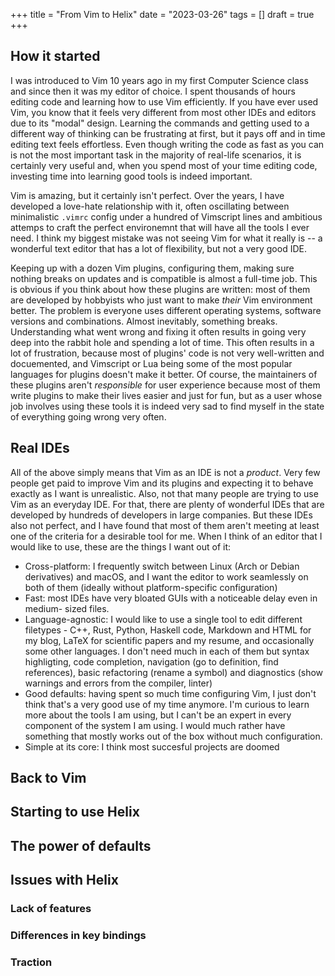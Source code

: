 +++
title = "From Vim to Helix"
date = "2023-03-26"
tags = []
draft = true
+++

## How it started

I was introduced to Vim 10 years ago in my first Computer Science class and
since then it was my editor of choice. I spent thousands of hours editing code
and learning how to use Vim efficiently. If you have ever used Vim, you know
that it feels very different from most other IDEs and editors due to its "modal"
design. Learning the commands and getting used to a different way of thinking
can be frustrating at first, but it pays off and in time editing text feels
effortless. Even though writing the code as fast as you can is not the most
important task in the majority of real-life scenarios, it is certainly very
useful and, when you spend most of your time editing code, investing time into
learning good tools is indeed important.

Vim is amazing, but it certainly isn't perfect. Over the years, I have developed
a love-hate relationship with it, often oscillating between minimalistic
`.vimrc` config under a hundred of Vimscript lines and ambitious attemps to craft the
perfect environemnt that will have all the tools I ever need. I think my biggest
mistake was not seeing Vim for what it really is -- a wonderful text editor that
has a lot of flexibility, but not a very good IDE.

Keeping up with a dozen Vim plugins, configuring them, making sure nothing
breaks on updates and is compatible is almost a full-time job. This is obvious
if you think about how these plugins are written: most of them are developed by
hobbyists who just want to make *their* Vim environment better. The problem is
everyone uses different operating systems, software versions and combinations.
Almost inevitably, something breaks. Understanding what went wrong and fixing
it often results in going very deep into the rabbit hole and spending a lot of
time. This often results in a lot of frustration, because most of plugins' code
is not very well-written and docuemented, and Vimscript or Lua being some of
the most popular languages for plugins doesn't make it better. Of course, the
maintainers of these plugins aren't *responsible* for user experience because
most of them write plugins to make their lives easier and just for fun, but as a
user whose job involves using these tools it is indeed very sad to find myself
in the state of everything going wrong very often.

## Real IDEs

All of the above simply means that Vim as an IDE is not a *product*. Very
few people get paid to improve Vim and its plugins and expecting it to behave
exactly as I want is unrealistic. Also, not that many people are trying to use
Vim as an everyday IDE. For that, there are plenty of wonderful IDEs that are
developed by hundreds of developers in large companies. But these IDEs also not
perfect, and I have found that most of them aren't meeting at least one of the
criteria for a desirable tool for me. When I think of an editor that I would
like to use, these are the things I want out of it:

- Cross-platform: I frequently switch between Linux (Arch or Debian derivatives)
  and macOS, and I want the editor to work seamlessly on both of them (ideally
  without platform-specific configuration)
- Fast: most IDEs have very bloated GUIs with a noticeable delay even in medium-
  sized files.
- Language-agnostic: I would like to use a single tool to edit different
  filetypes - C++, Rust, Python, Haskell code, Markdown and HTML for my blog,
  LaTeX for scientific papers and my resume, and occasionally some other
  languages. I don't need much in each of them but syntax highligting, code
  completion, navigation (go to definition, find references), basic refactoring
  (rename a symbol) and diagnostics (show warnings and errors from the compiler,
  linter)
- Good defaults: having spent so much time configuring Vim, I just don't think
  that's a very good use of my time anymore. I'm curious to learn more about the
  tools I am using, but I can't be an expert in every component of the system
  I am using. I would much rather have something that mostly works out of the box
  without much configuration.
- Simple at its core: I think most succesful projects are doomed 

## Back to Vim

## Starting to use Helix

## The power of defaults

## Issues with Helix

### Lack of features

### Differences in key bindings

### Traction
